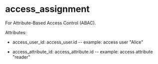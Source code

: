 # access_assignment

For Attribute-Based Access Control (ABAC).

Attributes:

* access_user_id: access_user.id -- example: access user "Alice"

* access_attribute_id: access_attribute.id -- example: access attribute "reader"


